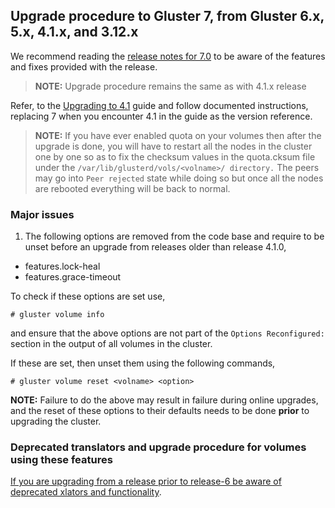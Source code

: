 ## Upgrade procedure to Gluster 7, from Gluster 6.x, 5.x, 4.1.x, and 3.12.x

We recommend reading the [release notes for 7.0](../release-notes/7.0.md) to be
aware of the features and fixes provided with the release.

> **NOTE:** Upgrade procedure remains the same as with 4.1.x release

Refer, to the [Upgrading to 4.1](./upgrade-to-4.1.md) guide and follow
documented instructions, replacing 7 when you encounter 4.1 in the guide as the
version reference.

> **NOTE:** If you have ever enabled quota on your volumes then after the upgrade
is done, you will have to restart all the nodes in the cluster one by one so as to
fix the checksum values in the quota.cksum file under the `/var/lib/glusterd/vols/<volname>/ directory.`
The peers may go into  `Peer rejected` state while doing so but once all the nodes are rebooted
everything will be back to normal.

### Major issues

1. The following options are removed from the code base and require to be unset
before an upgrade from releases older than release 4.1.0,
- features.lock-heal
- features.grace-timeout

To check if these options are set use,

```console
# gluster volume info
```

and ensure that the above options are not part of the `Options Reconfigured:`
section in the output of all volumes in the cluster.

If these are set, then unset them using the following commands,

```console
# gluster volume reset <volname> <option>
```

**NOTE:** Failure to do the above may result in failure during online upgrades,
and the reset of these options to their defaults needs to be done **prior** to
upgrading the cluster.

### Deprecated translators and upgrade procedure for volumes using these features

[If you are upgrading from a release prior to release-6 be aware of deprecated xlators and functionality](https://docs.gluster.org/en/latest/Upgrade-Guide/upgrade_to_6/#deprecated-translators-and-upgrade-procedure-for-volumes-using-these-features).

